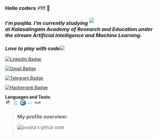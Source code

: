 ### Hello coders :zap:!!! 👋

<img align='right' src="https://media.giphy.com/media/ieyl9zmCjO4b4t6qoY/giphy.gif" width="230">

### **_I'm poojita. I’m currently studying at Kalasalingam Academy of Research and Education under the stream Artificial Intelligence and Machine Learning._**

### **_Love to play with code_**<img src="https://media.giphy.com/media/WUlplcMpOCEmTGBtBW/giphy.gif" width="30">


[![Linkedin Badge](https://img.shields.io/badge/Linkedin-poojitaketepalli-blue?style=flat&logo=Linkedin&logoColor=white)](https://www.linkedin.com/in/poojitaketepalli/)

[![Gmail Badge](https://img.shields.io/badge/Gmail-poojita2309@gmail.com-red?style=flat&logo=Gmail&logoColor=white)](mailto:poojita2309@gmail.com)

[![Telegram Badge](https://img.shields.io/badge/Telegram-%40PoojitaKetepalli-skyblue?style=flat&logo=Telegram&logoColor=white)](https://t.me/PoojitaKetepalli)

[![Hackerrank Badge](https://img.shields.io/badge/HackerRank-poojitakkr-brightgreen)](https://www.hackerrank.com/poojitakkr)

**Languages and Tools:**  
<code><img height="20" src="https://raw.githubusercontent.com/github/explore/80688e429a7d4ef2fca1e82350fe8e3517d3494d/topics/python/python.png"></code>
<code><img height="20" src="https://raw.githubusercontent.com/github/explore/80688e429a7d4ef2fca1e82350fe8e3517d3494d/topics/c/c.png"></code>
<code><img height="20" src="https://raw.githubusercontent.com/github/explore/80688e429a7d4ef2fca1e82350fe8e3517d3494d/topics/cpp/cpp.png"></code>
<code><img height="20" src="https://raw.githubusercontent.com/github/explore/80688e429a7d4ef2fca1e82350fe8e3517d3494d/topics/mysql/mysql.png"></code>
<code><img height="20" src="https://raw.githubusercontent.com/github/explore/80688e429a7d4ef2fca1e82350fe8e3517d3494d/topics/git/git.png"></code>

> <div><h3>My profile overview: </h3></div>

> ![poojita's github stats](https://github-readme-stats.vercel.app/api?username=poojitaketepalli&show_icons=true)
> <br />
> <br />

